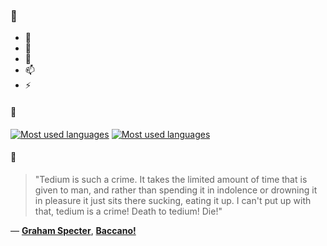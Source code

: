 ### 👋

- 🔭
- 🌱
- 💬
- 📫
- ⚡

#### 🧏

[![Most used languages](https://github-readme-stats-aynah.vercel.app/api/top-langs/?username=aynh&theme=solarized-dark&langs_count=6&layout=compact&hide_title=true)](https://github.com/anuraghazra/github-readme-stats#gh-dark-mode-only)
[![Most used languages](https://github-readme-stats-aynah.vercel.app/api/top-langs/?username=aynh&theme=solarized-light&langs_count=6&layout=compact&hide_title=true)](https://github.com/anuraghazra/github-readme-stats#gh-light-mode-only)

#### 💬

> "Tedium is such a crime. It takes the limited amount of time that is given to man, and rather than spending it in indolence or drowning it in pleasure it just sits there sucking, eating it up. I can't put up with that, tedium is a crime! Death to tedium! Die!"

&mdash; [**Graham Specter**](https://myanimelist.net/character.php?q=Graham%20Specter&cat=character), [**Baccano!**](https://myanimelist.net/search/all?q=Baccano!&cat=all)
